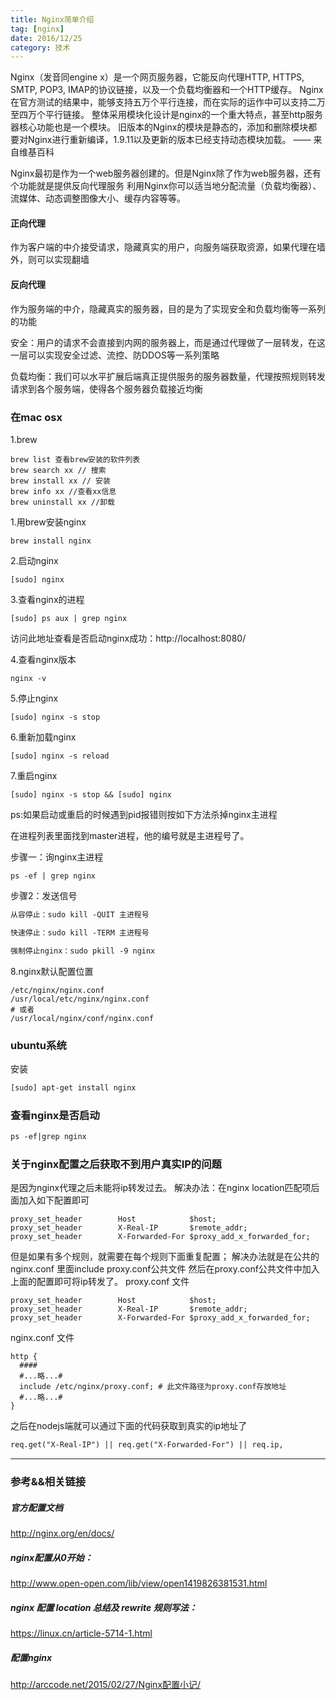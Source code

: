 ```yaml
---
title: Nginx简单介绍
tag: [nginx]
date: 2016/12/25
category: 技术
---
```


Nginx（发音同engine x）是一个网页服务器，它能反向代理HTTP, HTTPS, SMTP, POP3, IMAP的协议链接，以及一个负载均衡器和一个HTTP缓存。
Nginx在官方测试的结果中，能够支持五万个平行连接，而在实际的运作中可以支持二万至四万个平行链接。
整体采用模块化设计是nginx的一个重大特点，甚至http服务器核心功能也是一个模块。
旧版本的Nginx的模块是静态的，添加和删除模块都要对Nginx进行重新编译，1.9.11以及更新的版本已经支持动态模块加载。 —— 来自维基百科

Nginx最初是作为一个web服务器创建的。但是Nginx除了作为web服务器，还有个功能就是提供反向代理服务
利用Nginx你可以适当地分配流量（负载均衡器）、流媒体、动态调整图像大小、缓存内容等等。

#### 正向代理

作为客户端的中介接受请求，隐藏真实的用户，向服务端获取资源，如果代理在墙外，则可以实现翻墙

#### 反向代理

作为服务端的中介，隐藏真实的服务器，目的是为了实现安全和负载均衡等一系列的功能

安全：用户的请求不会直接到内网的服务器上，而是通过代理做了一层转发，在这一层可以实现安全过滤、流控、防DDOS等一系列策略

负载均衡：我们可以水平扩展后端真正提供服务的服务器数量，代理按照规则转发请求到各个服务端，使得各个服务器负载接近均衡


### 在mac osx

1.brew

```shell
brew list 查看brew安装的软件列表
brew search xx // 搜索
brew install xx // 安装
brew info xx //查看xx信息
brew uninstall xx //卸载
```

1.用brew安装nginx

```shell
brew install nginx
```

2.启动nginx

```shell
[sudo] nginx
```

3.查看nginx的进程

```shell
[sudo] ps aux | grep nginx
```

访问此地址查看是否启动nginx成功：http://localhost:8080/

4.查看nginx版本

```shell
nginx -v
```

5.停止nginx

```shell
[sudo] nginx -s stop
```

6.重新加载nginx

```shell
[sudo] nginx -s reload
```

7.重启nginx

```shell
[sudo] nginx -s stop && [sudo] nginx
```


ps:如果启动或重启的时候遇到pid报错则按如下方法杀掉nginx主进程

在进程列表里面找到master进程，他的编号就是主进程号了。

步骤一：询nginx主进程

```shell
ps -ef | grep nginx
```

步骤2：发送信号

```html
从容停止：sudo kill -QUIT 主进程号

快速停止：sudo kill -TERM 主进程号

强制停止nginx：sudo pkill -9 nginx
```

8.nginx默认配置位置

```shell
/etc/nginx/nginx.conf
/usr/local/etc/nginx/nginx.conf
# 或者
/usr/local/nginx/conf/nginx.conf
```


### ubuntu系统

安装

```html
[sudo] apt-get install nginx

```

### 查看nginx是否启动

```html
ps -ef|grep nginx
```

### 关于nginx配置之后获取不到用户真实IP的问题
是因为nginx代理之后未能将ip转发过去。
解决办法：在nginx location匹配项后面加入如下配置即可
```shell
proxy_set_header        Host            $host; 
proxy_set_header        X-Real-IP       $remote_addr; 
proxy_set_header        X-Forwarded-For $proxy_add_x_forwarded_for; 
```

但是如果有多个规则，就需要在每个规则下面重复配置；
解决办法就是在公共的nginx.conf 里面include proxy.conf公共文件
然后在proxy.conf公共文件中加入上面的配置即可将ip转发了。
proxy.conf 文件
```shell
proxy_set_header        Host            $host; 
proxy_set_header        X-Real-IP       $remote_addr; 
proxy_set_header        X-Forwarded-For $proxy_add_x_forwarded_for; 
```
nginx.conf 文件
```shell
http {
  ####
  #...略...#
  include /etc/nginx/proxy.conf; # 此文件路径为proxy.conf存放地址
  #...略...#
}
```
之后在nodejs端就可以通过下面的代码获取到真实的ip地址了
```html
req.get("X-Real-IP") || req.get("X-Forwarded-For") || req.ip,
```




-------------------------------

### 参考&&相关链接

##### 官方配置文档

<a href="http://nginx.org/en/docs/" target="_blank">http://nginx.org/en/docs/</a>

##### nginx配置从0开始：

<a href="http://www.open-open.com/lib/view/open1419826381531.html" target="_blank">http://www.open-open.com/lib/view/open1419826381531.html</a>

##### nginx 配置 location 总结及 rewrite 规则写法：

<a href="https://linux.cn/article-5714-1.html" target="_blank">https://linux.cn/article-5714-1.html</a>

##### 配置nginx
<a href="http://arccode.net/2015/02/27/Nginx%E9%85%8D%E7%BD%AE%E5%B0%8F%E8%AE%B0/" target="_blank">http://arccode.net/2015/02/27/Nginx配置小记/</a>
